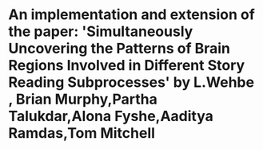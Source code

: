 # An implementation and extension of the paper: 'Simultaneously Uncovering the Patterns of Brain Regions Involved in Different Story Reading Subprocesses' by L.Wehbe ,  Brian Murphy,Partha Talukdar,Alona Fyshe,Aaditya Ramdas,Tom Mitchell
